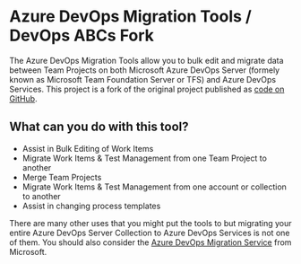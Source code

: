 # Azure DevOps Migration Tools / DevOps ABCs Fork

The Azure DevOps Migration Tools allow you to bulk edit and migrate data between Team Projects on both Microsoft Azure DevOps Server (formely known as Microsoft Team Foundation Server or TFS) and Azure DevOps Services. This project is a fork of the original project published as [code on GitHub](https://github.com/nkdAgility/azure-devops-migration-tools/).

## What can you do with this tool?

- Assist in Bulk Editing of Work Items
- Migrate Work Items & Test Management from one Team Project to another
- Merge Team Projects
- Migrate Work Items & Test Management from one account or collection to another
- Assist in changing process templates

There are many other uses that you might put the tools to but migrating your entire Azure DevOps Server Collection to Azure DevOps Services is not one of them. You should also consider the [Azure DevOps Migration Service](https://www.visualstudio.com/team-services/migrate-tfs-vsts/) from Microsoft.